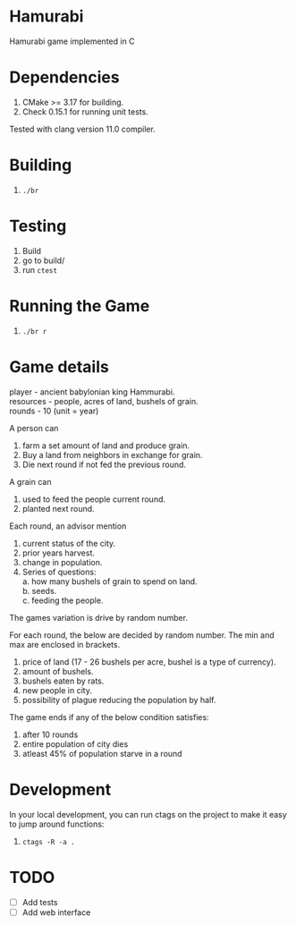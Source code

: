 # Hamurabi
Hamurabi game implemented in C

# Dependencies

1. CMake >= 3.17 for building.
2. Check 0.15.1 for running unit tests.

Tested with clang version 11.0 compiler.

# Building

1. `./br`

# Testing

1. Build
1. go to build/
2. run `ctest`

# Running the Game

1. `./br r`

# Game details

player - ancient babylonian king Hammurabi.  
resources - people, acres of land, bushels of grain.  
rounds - 10 (unit = year)

A person can 
1. farm a set amount of land and produce grain.
2. Buy a land from neighbors in exchange for grain.
3. Die next round if not fed the previous round.

A grain can 
1. used to feed the people current round.
2. planted next round.

Each round, an advisor mention
1. current status of the city.
2. prior years harvest.
3. change in population.
4. Series of questions:   
    a. how many bushels of grain to spend on land.   
    b. seeds.   
    c. feeding the people.   

The games variation is drive by random number.

For each round, the below are decided by random number. The min and max are enclosed in brackets.

1. price of land (17 - 26 bushels per acre, bushel is a type of currency).
2. amount of bushels.
3. bushels eaten by rats.
4. new people in city.
5. possibility of plague reducing the population by half.

The game ends if any of the below condition satisfies:
1. after 10 rounds
2. entire population of city dies
3. atleast 45% of population starve in a round

# Development
In your local development, you can run ctags on the project to make it easy to jump around functions:

1. `ctags -R -a .`

# TODO
- [ ] Add tests
- [ ] Add web interface
